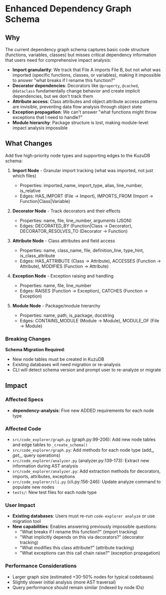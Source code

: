 # Enhanced Dependency Graph Schema

## Why

The current dependency graph schema captures basic code structure (functions, variables, classes) but misses critical dependency information that users need for comprehensive impact analysis:

- **Import granularity**: We track that File A imports File B, but not *what* was imported (specific functions, classes, or variables), making it impossible to answer "what breaks if I rename this function?"
- **Decorator dependencies**: Decorators like `@property`, `@cached`, `@dataclass` fundamentally change behavior and create implicit dependencies, but we don't track them
- **Attribute access**: Class attributes and object.attribute access patterns are invisible, preventing data flow analysis through object state
- **Exception propagation**: We can't answer "what functions might throw exceptions that I need to handle?"
- **Module hierarchy**: Package structure is lost, making module-level impact analysis impossible

## What Changes

Add five high-priority node types and supporting edges to the KuzuDB schema:

1. **Import Node** - Granular import tracking (what was imported, not just which files)
   - Properties: imported_name, import_type, alias, line_number, is_relative
   - Edges: HAS_IMPORT (File → Import), IMPORTS_FROM (Import → Function|Class|Variable)

2. **Decorator Node** - Track decorators and their effects
   - Properties: name, file, line_number, arguments (JSON)
   - Edges: DECORATED_BY (Function|Class → Decorator), DECORATOR_RESOLVES_TO (Decorator → Function)

3. **Attribute Node** - Class attributes and field access
   - Properties: name, class_name, file, definition_line, type_hint, is_class_attribute
   - Edges: HAS_ATTRIBUTE (Class → Attribute), ACCESSES (Function → Attribute), MODIFIES (Function → Attribute)

4. **Exception Node** - Exception raising and handling
   - Properties: name, file, line_number
   - Edges: RAISES (Function → Exception), CATCHES (Function → Exception)

5. **Module Node** - Package/module hierarchy
   - Properties: name, path, is_package, docstring
   - Edges: CONTAINS_MODULE (Module → Module), MODULE_OF (File → Module)

### Breaking Changes

**Schema Migration Required**:
- New node tables must be created in KuzuDB
- Existing databases will need migration or re-analysis
- CLI will detect schema version and prompt user to re-analyze or migrate

## Impact

### Affected Specs
- **dependency-analysis**: Five new ADDED requirements for each node type

### Affected Code
- `src/code_explorer/graph.py` (graph.py:99-206): Add new node tables and edge tables to `_create_schema()`
- `src/code_explorer/graph.py`: Add methods for each node type (add_*, get_*, query operations)
- `src/code_explorer/analyzer.py` (analyzer.py:139-173): Extract new information during AST analysis
- `src/code_explorer/analyzer.py`: Add extraction methods for decorators, imports, attributes, exceptions
- `src/code_explorer/cli.py` (cli.py:156-246): Update analyze command to populate new nodes
- `tests/`: New test files for each node type

### User Impact
- **Existing databases**: Users must re-run `code-explorer analyze` or use migration tool
- **New capabilities**: Enables answering previously impossible questions:
  - "What breaks if I rename this function?" (import tracking)
  - "What implicitly depends on this via decorators?" (decorator tracking)
  - "What modifies this class attribute?" (attribute tracking)
  - "What exceptions can this call chain raise?" (exception propagation)

### Performance Considerations
- Larger graph size (estimated +30-50% nodes for typical codebases)
- Slightly slower initial analysis (more AST traversal)
- Query performance should remain similar (indexed by node IDs)
